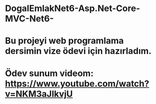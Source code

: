 # DogalEmlakNet6-Asp.Net-Core-MVC-Net6-

# Bu projeyi web programlama dersimin vize ödevi için hazırladım.
# Ödev sunum videom: https://www.youtube.com/watch?v=NKM3aJlkvjU
